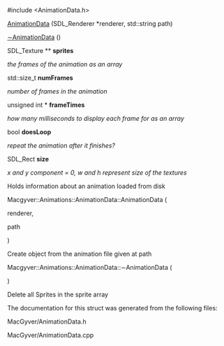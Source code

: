 <div id="struct_macgyver_1_1_animations_1_1_animation_data">

</div>

<span id="struct_macgyver_1_1_animations_1_1_animation_data"
label="struct_macgyver_1_1_animations_1_1_animation_data"></span>

\#include $<$AnimationData.h$>$

<div class="DoxyCompactItemize">

[AnimationData](#struct_macgyver_1_1_animations_1_1_animation_data_a1bba3352bfc5efab0bd48ef1a47f5eac)
(SDL_Renderer $\ast$renderer, std::string path)

[$\sim$AnimationData](#struct_macgyver_1_1_animations_1_1_animation_data_a9fce43b3e7113a424934320c647b53a3)
()

</div>

<div class="DoxyCompactItemize">

<span id="struct_macgyver_1_1_animations_1_1_animation_data_a4a0bde5d5a63d192626b23bc418036b3"
label="struct_macgyver_1_1_animations_1_1_animation_data_a4a0bde5d5a63d192626b23bc418036b3"></span>
SDL_Texture $\ast$$\ast$ **sprites**

<div class="DoxyCompactList">

*the frames of the animation as an array*

</div>

<span id="struct_macgyver_1_1_animations_1_1_animation_data_a5f6fd587810b2db1bc055430359a1fb6"
label="struct_macgyver_1_1_animations_1_1_animation_data_a5f6fd587810b2db1bc055430359a1fb6"></span>
std::size_t **numFrames**

<div class="DoxyCompactList">

*number of frames in the animation*

</div>

<span id="struct_macgyver_1_1_animations_1_1_animation_data_a4b70fa000e2c59c4ca297e3d17ed326c"
label="struct_macgyver_1_1_animations_1_1_animation_data_a4b70fa000e2c59c4ca297e3d17ed326c"></span>
unsigned int $\ast$ **frameTimes**

<div class="DoxyCompactList">

*how many milliseconds to display each frame for as an array*

</div>

<span id="struct_macgyver_1_1_animations_1_1_animation_data_a44f4dbe2a9769421dcf33b08828c24b5"
label="struct_macgyver_1_1_animations_1_1_animation_data_a44f4dbe2a9769421dcf33b08828c24b5"></span>
bool **doesLoop**

<div class="DoxyCompactList">

*repeat the animation after it finishes?*

</div>

<span id="struct_macgyver_1_1_animations_1_1_animation_data_a6119069396d7bcd0c727e71a0de48e55"
label="struct_macgyver_1_1_animations_1_1_animation_data_a6119069396d7bcd0c727e71a0de48e55"></span>
SDL_Rect **size**

<div class="DoxyCompactList">

*x and y component = 0, w and h represent size of the textures*

</div>

</div>

Holds information about an animation loaded from disk

<span id="struct_macgyver_1_1_animations_1_1_animation_data_a1bba3352bfc5efab0bd48ef1a47f5eac"
label="struct_macgyver_1_1_animations_1_1_animation_data_a1bba3352bfc5efab0bd48ef1a47f5eac"></span>

Macgyver::Animations::AnimationData::AnimationData (

<div class="DoxyParamCaption">

renderer,

path

</div>

)

Create object from the animation file given at path
<span id="struct_macgyver_1_1_animations_1_1_animation_data_a9fce43b3e7113a424934320c647b53a3"
label="struct_macgyver_1_1_animations_1_1_animation_data_a9fce43b3e7113a424934320c647b53a3"></span>

Macgyver::Animations::AnimationData::$\sim$AnimationData (

<div class="DoxyParamCaption">

</div>

)

Delete all Sprites in the sprite array

The documentation for this struct was generated from the following
files:

<div class="DoxyCompactItemize">

MacGyver/AnimationData.h

MacGyver/AnimationData.cpp

</div>
